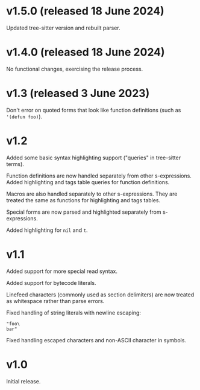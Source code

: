 # v1.5.0 (released 18 June 2024)

Updated tree-sitter version and rebuilt parser.

# v1.4.0 (released 18 June 2024)

No functional changes, exercising the release process.

# v1.3 (released 3 June 2023)

Don't error on quoted forms that look like function definitions (such
as `'(defun foo)`).

# v1.2

Added some basic syntax highlighting support ("queries" in tree-sitter
terms).

Function definitions are now handled separately from other
s-expressions. Added highlighting and tags table queries for function
definitions.

Macros are also handled separately to other s-expressions. They are
treated the same as functions for highlighting and tags tables.

Special forms are now parsed and highlighted separately from
s-expressions.

Added highlighting for `nil` and `t`.

# v1.1

Added support for more special read syntax.

Added support for bytecode literals.

Linefeed characters (commonly used as section delimiters) are now treated
as whitespace rather than parse errors.

Fixed handling of string literals with newline escaping:

```
"foo\
bar"
```

Fixed handling escaped characters and non-ASCII character in symbols.

# v1.0

Initial release.

